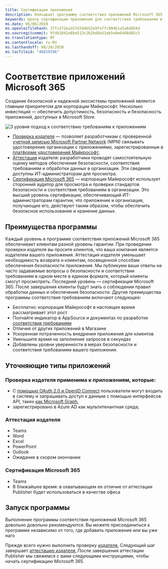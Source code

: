 ```yaml
---
title: Сертификация приложения
description: Описывает программу соответствия приложений Microsoft 365 из приложений Store
keywords: Центр сертификации приложения для соответствия требованиям в AppSource из магазина приложений
ms.date: 05/06/2019
ms.openlocfilehash: 37fc472ea357e594b52e9fe7fc904b1a5a6d856d
ms.sourcegitcommit: 9fd61042e8be513c2b2bd8a33ab5e9e6498d65c5
ms.translationtype: MT
ms.contentlocale: ru-RU
ms.lasthandoff: 08/20/2020
ms.locfileid: "46819196"
---
```

# <a name="microsoft-365-app-compliance"></a>Соответствие приложений Microsoft 365 

Создание безопасной и надежной экосистемы приложений является главным приоритетом для корпорации Майкрософт. Несколько инвестиций — обеспечить допустимость, безопасность и безопасность приложений, доступных в Microsoft Store. 

  ![3 уровня подход к соответствию требованиям к приложениям](../../../../assets/images/Three_Tiers.png) 

-   [Проверка издателя](https://docs.microsoft.com/azure/active-directory/develop/publisher-verification-overview) — позволяет разработчикам с проверенной [учетной записью Microsoft Partner Network](https://partner.microsoft.com/membership) (MPN) связывать удостоверение организации с приложениями, зарегистрированные в [платформе удостоверений Майкрософт.](https://docs.microsoft.com/azure/active-directory/develop/)
-   [Аттестация](https://docs.microsoft.com/microsoft-365-app-certification/docs/enterprise-app-attestation-guide) издателя: разработчики проводят самостоятельную оценку методов обеспечения безопасности, соответствия требованиям и обработки данных в организации. Эти сведения доступны ИТ-администраторам для просмотра. 
-   [Сертификация Microsoft 365](https://docs.microsoft.com/microsoft-365-app-certification/docs/enterprise-app-certification-guide) — корпорация Майкрософт использует сторонний аудитор для просмотра и проверки стандартов безопасности и соответствия требованиям в организации. Это высший уровень сертификации, обеспечивающий ИТ-администраторам гарантии, что приложение и организация, получающие его, действуют таким образом, чтобы обеспечить безопасное использование и хранение данных.


## <a name="program-benefits"></a>Преимущества программы

Каждый уровень в программе соответствия приложений Microsoft 365 обеспечивает клиентам разной уровень гарантии. При проведении проверки издателя вы просите клиентов, что ваша компания является издателем вашего приложения. Аттестация издателя уменьшает необходимость возврата и клиентам, посвященной способам обеспечения безопасности приложения. Мы публикуем ваши ответы на часто задаваемые вопросы о безопасности и соответствии требованиям в одном месте в едином формате, который клиенты смогут просмотреть. Последний уровень — сертификация Microsoft 365. После завершения клиенты будут знать о соблюдении правил обработки данных и обеспечения безопасности. Другие преимущества программы соответствия требованиям включают следующее:
-   Бесплатно: корпорация Майкрософт в настоящее время рассматривает этот рост
-   Полчайте индикатор в AppSource и документах по разработке [соответствия требованиям](https://docs.microsoft.com/microsoft-365-app-certification/teams/teams-apps)
-   Отличия от других приложений в Магазине
-   Ускоренная потраченность внедрения приложения для клиентов
-   Уменьшите время на заполнение запросов в секундах
-   Добавлены уровни уверенности в мерах безопасности и соответствия требованиям вашего приложения.

## <a name="qualifying-application-types"></a>Уточняющие типы приложений 
### <a name="publisher-verification-applies-to-apps-which"></a>Проверка издателя применима к приложениям, которые: 
- С [помощью OAuth 2.0 и OpenID Connect](https://docs.microsoft.com/azure/active-directory/develop/active-directory-v2-protocols) пользователи могут входить в систему и запрашивать доступ к данным с помощью интерфейсов API, таких [как Microsoft Graph.](https://developer.microsoft.com/graph/) 
- зарегистрировано в Azure AD как мультитенантная среда; 

### <a name="publisher-attestation"></a>Аттестация издателя
-   Teams
-   Word
-   Excel
-   PowerPoint
-   Outlook
- Ожидание в скором окончании

### <a name="microsoft-365-certification"></a>Сертификация Microsoft 365
-   Teams
-   В ближайшее время: в охватывающем ее отличие от аттестации Publisher будет использоваться в качестве офиса

## <a name="how-to-start-the-program"></a>Запуск программы

Выполнение программы соответствия приложений Microsoft 365 довольно довольно рекомендуются. Вы можете присоединиться к программе независимо от того, где добавить приложение или вы уже наго 

Прежде всего нужно выполнить проверку [издателя.](https://docs.microsoft.com/azure/active-directory/develop/publisher-verification-overview) Следующий шаг завершает [аттестацию издателя.](https://docs.microsoft.com/microsoft-365-app-certification/docs/attestation) После завершения аттестации Publisher мы свяжемся с вами следующими инструкциями, чтобы начать сертификацию Microsoft 365.
